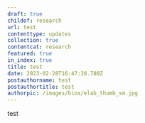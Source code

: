 ```yaml
---
draft: true
childof: research
url: test
contenttype: updates
collection: true
contentcat: research
featured: true
in_index: true
title: test
date: 2023-02-28T16:47:28.780Z
postauthorname: test
postauthortitle: test
authorpic: /images/bios/elab_thumb_sm.jpg
---
```

test